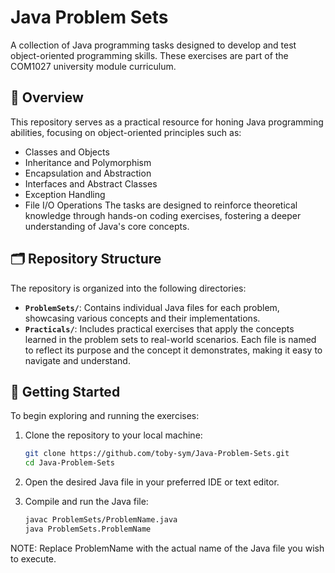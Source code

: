 # Java Problem Sets
A collection of Java programming tasks designed to develop and test object-oriented programming skills. These exercises are part of the COM1027 university module curriculum.

## 📘 Overview
This repository serves as a practical resource for honing Java programming abilities, focusing on object-oriented principles such as:
- Classes and Objects
- Inheritance and Polymorphism
- Encapsulation and Abstraction
- Interfaces and Abstract Classes
- Exception Handling
- File I/O Operations
The tasks are designed to reinforce theoretical knowledge through hands-on coding exercises, fostering a deeper understanding of Java's core concepts.

## 🗂️ Repository Structure
The repository is organized into the following directories:
- **`ProblemSets/`**: Contains individual Java files for each problem, showcasing various concepts and their implementations.
- **`Practicals/`**: Includes practical exercises that apply the concepts learned in the problem sets to real-world scenarios.
Each file is named to reflect its purpose and the concept it demonstrates, making it easy to navigate and understand.

## 🚀 Getting Started
To begin exploring and running the exercises:
1. Clone the repository to your local machine:
   ```bash
   git clone https://github.com/toby-sym/Java-Problem-Sets.git
   cd Java-Problem-Sets

2. Open the desired Java file in your preferred IDE or text editor.

3. Compile and run the Java file:
   ```bash
   javac ProblemSets/ProblemName.java
   java ProblemSets.ProblemName

 NOTE: Replace ProblemName with the actual name of the Java file you wish to execute.
